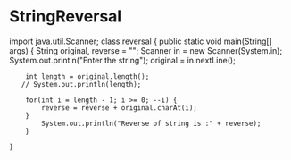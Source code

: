 # StringReversal

import java.util.Scanner;
class reversal {
    public static void main(String[] args) {
        String original, reverse = "";
        Scanner in = new Scanner(System.in);
        System.out.println("Enter the string");
        original = in.nextLine();

        int length = original.length();
       // System.out.println(length);

        for(int i = length - 1; i >= 0; --i) {
            reverse = reverse + original.charAt(i);
        }
            System.out.println("Reverse of string is :" + reverse);
        }

    }
